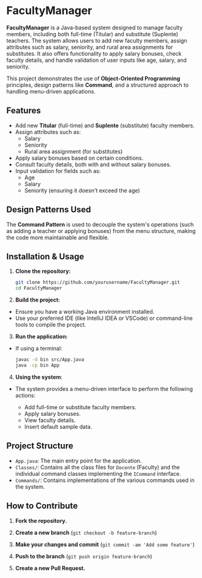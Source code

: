 # FacultyManager

**FacultyManager** is a Java-based system designed to manage faculty members, including both full-time (Titular) and substitute (Suplente) teachers. The system allows users to add new faculty members, assign attributes such as salary, seniority, and rural area assignments for substitutes. It also offers functionality to apply salary bonuses, check faculty details, and handle validation of user inputs like age, salary, and seniority.

This project demonstrates the use of **Object-Oriented Programming** principles, design patterns like **Command**, and a structured approach to handling menu-driven applications.

## Features

- Add new **Titular** (full-time) and **Suplente** (substitute) faculty members.
- Assign attributes such as:
  - Salary
  - Seniority
  - Rural area assignment (for substitutes)
- Apply salary bonuses based on certain conditions.
- Consult faculty details, both with and without salary bonuses.
- Input validation for fields such as:
  - Age
  - Salary
  - Seniority (ensuring it doesn't exceed the age)

## Design Patterns Used

The **Command Pattern** is used to decouple the system's operations (such as adding a teacher or applying bonuses) from the menu structure, making the code more maintainable and flexible.

## Installation & Usage

1. **Clone the repository:**
   ```bash
   git clone https://github.com/yourusername/FacultyManager.git
   cd FacultyManager
2. **Build the project:**
- Ensure you have a working Java environment installed.
- Use your preferred IDE (like IntelliJ IDEA or VSCode) or command-line tools to compile the project.
3. **Run the application:**

- If using a terminal:
    ```bash
    javac -d bin src/App.java
    java -cp bin App

4. **Using the system**:
- The system provides a menu-driven interface to perform the following actions:

  - Add full-time or substitute faculty members.
  - Apply salary bonuses.
  - View faculty details.
  - Insert default sample data.

## Project Structure
- `App.java`: The main entry point for the application.
- `Classes/`: Contains all the class files for `Docente` (Faculty) and the individual command classes implementing the `ICommand` interface.
- `Commands/`: Contains implementations of the various commands used in the system.

## How to Contribute
1. **Fork the repository.**
2. **Create a new branch** (`git checkout -b feature-branch`)

3. **Make your changes and commit** (`git commit -am 'Add some feature'`)

4. **Push to the branch** (`git push origin feature-branch`)

5. **Create a new Pull Request.**